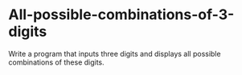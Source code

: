 # All-possible-combinations-of-3-digits
Write a program that inputs three digits and displays all possible combinations of these digits.
